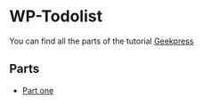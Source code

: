 # WP-Todolist

You can find all the parts of the tutorial [Geekpress](http://geekpress.fr)

## Parts

- [Part one](https://github.com/Gmulti/WP-Todolist/tree/part-1)